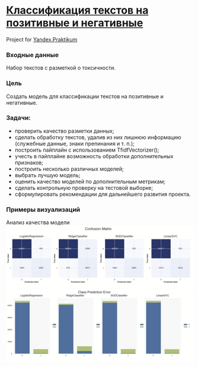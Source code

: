 # [Классификация текстов на позитивные и негативные](https://nbviewer.jupyter.org/github/Nanobelka/toxic_comments/blob/main/toxic_comments.ipynb)
Project for [Yandex.Praktikum](https://github.com/Nanobelka/Yandex_Praktikum)

### **Входные данные**

Набор текстов с разметкой о токсичности.

### **Цель**

Создать модель для классификации текстов на позитивные и негативные.

### **Задачи:**  

- проверить качество разметки данных;
- сделать обработку текстов, удалив из них лишнюю информацию (служебные данные, знаки препинания и т. п.);
- построить пайплайн с использованием TfidfVectorizer();  
- учесть в пайплайне возможность обработки дополнительных признаков;
- построить несколько различных моделей;
- выбрать лучшую модель;
- оценить качество моделей по дополнительным метрикам;
- сделать контрольную проверку на тестовой выборке;
- сформулировать рекомендации для дальнейшего развития проекта.

### Примеры визуализаций

Анализ качества модели
![Анализ качества модели: Confusion Matrix](https://github.com/Nanobelka/toxic_comments/blob/main/images/example_1_confusion_matrix.png)
![Анализ качества модели: Class Prediction Error](https://github.com/Nanobelka/toxic_comments/blob/main/images/example_2_class_prediction_error.png)
